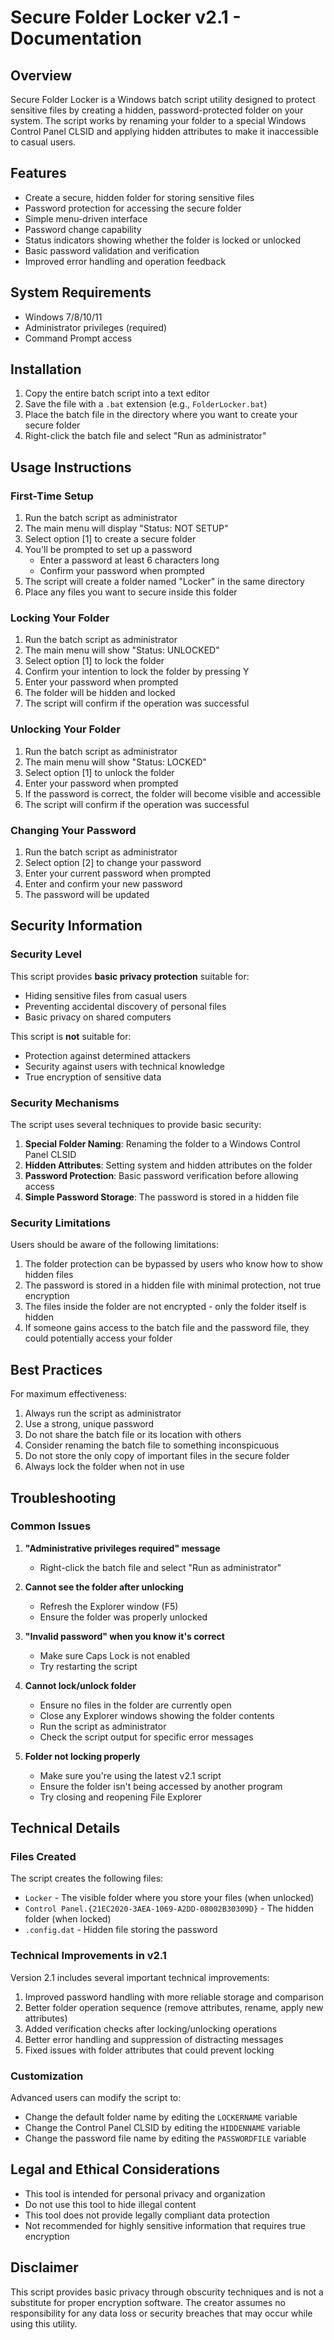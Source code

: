 # Secure Folder Locker v2.1 - Documentation

## Overview

Secure Folder Locker is a Windows batch script utility designed to protect sensitive files by creating a hidden, password-protected folder on your system. The script works by renaming your folder to a special Windows Control Panel CLSID and applying hidden attributes to make it inaccessible to casual users.

## Features

- Create a secure, hidden folder for storing sensitive files
- Password protection for accessing the secure folder
- Simple menu-driven interface
- Password change capability
- Status indicators showing whether the folder is locked or unlocked
- Basic password validation and verification
- Improved error handling and operation feedback

## System Requirements

- Windows 7/8/10/11
- Administrator privileges (required)
- Command Prompt access

## Installation

1. Copy the entire batch script into a text editor
2. Save the file with a `.bat` extension (e.g., `FolderLocker.bat`)
3. Place the batch file in the directory where you want to create your secure folder
4. Right-click the batch file and select "Run as administrator"

## Usage Instructions

### First-Time Setup

1. Run the batch script as administrator
2. The main menu will display "Status: NOT SETUP"
3. Select option [1] to create a secure folder
4. You'll be prompted to set up a password
   - Enter a password at least 6 characters long
   - Confirm your password when prompted
5. The script will create a folder named "Locker" in the same directory
6. Place any files you want to secure inside this folder

### Locking Your Folder

1. Run the batch script as administrator
2. The main menu will show "Status: UNLOCKED"
3. Select option [1] to lock the folder
4. Confirm your intention to lock the folder by pressing Y
5. Enter your password when prompted
6. The folder will be hidden and locked
7. The script will confirm if the operation was successful

### Unlocking Your Folder

1. Run the batch script as administrator
2. The main menu will show "Status: LOCKED"
3. Select option [1] to unlock the folder
4. Enter your password when prompted
5. If the password is correct, the folder will become visible and accessible
6. The script will confirm if the operation was successful

### Changing Your Password

1. Run the batch script as administrator
2. Select option [2] to change your password
3. Enter your current password when prompted
4. Enter and confirm your new password
5. The password will be updated

## Security Information

### Security Level

This script provides **basic privacy protection** suitable for:
- Hiding sensitive files from casual users
- Preventing accidental discovery of personal files
- Basic privacy on shared computers

This script is **not** suitable for:
- Protection against determined attackers
- Security against users with technical knowledge
- True encryption of sensitive data

### Security Mechanisms

The script uses several techniques to provide basic security:
1. **Special Folder Naming**: Renaming the folder to a Windows Control Panel CLSID
2. **Hidden Attributes**: Setting system and hidden attributes on the folder
3. **Password Protection**: Basic password verification before allowing access
4. **Simple Password Storage**: The password is stored in a hidden file

### Security Limitations

Users should be aware of the following limitations:
1. The folder protection can be bypassed by users who know how to show hidden files
2. The password is stored in a hidden file with minimal protection, not true encryption
3. The files inside the folder are not encrypted - only the folder itself is hidden
4. If someone gains access to the batch file and the password file, they could potentially access your folder

## Best Practices

For maximum effectiveness:
1. Always run the script as administrator
2. Use a strong, unique password
3. Do not share the batch file or its location with others
4. Consider renaming the batch file to something inconspicuous
5. Do not store the only copy of important files in the secure folder
6. Always lock the folder when not in use

## Troubleshooting

### Common Issues

1. **"Administrative privileges required" message**
   - Right-click the batch file and select "Run as administrator"

2. **Cannot see the folder after unlocking**
   - Refresh the Explorer window (F5)
   - Ensure the folder was properly unlocked

3. **"Invalid password" when you know it's correct**
   - Make sure Caps Lock is not enabled
   - Try restarting the script

4. **Cannot lock/unlock folder**
   - Ensure no files in the folder are currently open
   - Close any Explorer windows showing the folder contents
   - Run the script as administrator
   - Check the script output for specific error messages

5. **Folder not locking properly**
   - Make sure you're using the latest v2.1 script 
   - Ensure the folder isn't being accessed by another program
   - Try closing and reopening File Explorer

## Technical Details

### Files Created

The script creates the following files:
- `Locker` - The visible folder where you store your files (when unlocked)
- `Control Panel.{21EC2020-3AEA-1069-A2DD-08002B30309D}` - The hidden folder (when locked)
- `.config.dat` - Hidden file storing the password

### Technical Improvements in v2.1

Version 2.1 includes several important technical improvements:
1. Improved password handling with more reliable storage and comparison
2. Better folder operation sequence (remove attributes, rename, apply new attributes)
3. Added verification checks after locking/unlocking operations
4. Better error handling and suppression of distracting messages
5. Fixed issues with folder attributes that could prevent locking

### Customization

Advanced users can modify the script to:
- Change the default folder name by editing the `LOCKERNAME` variable
- Change the Control Panel CLSID by editing the `HIDDENNAME` variable
- Change the password file name by editing the `PASSWORDFILE` variable

## Legal and Ethical Considerations

- This tool is intended for personal privacy and organization
- Do not use this tool to hide illegal content
- This tool does not provide legally compliant data protection
- Not recommended for highly sensitive information that requires true encryption

## Disclaimer

This script provides basic privacy through obscurity techniques and is not a substitute for proper encryption software. The creator assumes no responsibility for any data loss or security breaches that may occur while using this utility.
